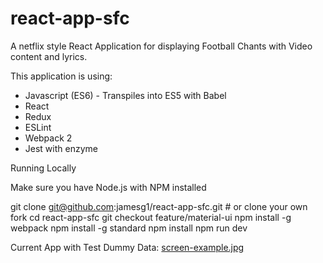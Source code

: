 # react-app-sfc

A netflix style React Application for displaying Football Chants with Video content and lyrics. 

This application is using:
- Javascript (ES6) - Transpiles into ES5 with Babel
- React
- Redux
- ESLint
- Webpack 2
- Jest with enzyme

Running Locally

Make sure you have Node.js with NPM installed

git clone git@github.com:jamesg1/react-app-sfc.git # or clone your own fork
cd react-app-sfc
git checkout feature/material-ui
npm install -g webpack
npm install -g standard
npm install
npm run dev

Current App with Test Dummy Data:
[screen-example.jpg](https://postimg.org/image/i18h379vh/)

